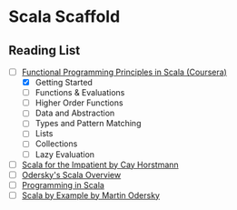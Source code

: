 # Scala Scaffold

## Reading List

- [ ] [Functional Programming Principles in Scala (Coursera)](https://www.coursera.org/course/progfun)
  - [x] Getting Started
  - [ ] Functions & Evaluations
  - [ ] Higher Order Functions
  - [ ] Data and Abstraction
  - [ ] Types and Pattern Matching
  - [ ] Lists
  - [ ] Collections
  - [ ] Lazy Evaluation
- [ ] [Scala for the Impatient by Cay Horstmann](https://media.githubusercontent.com/media/suriyadeepan/scala-scaffold/master/doc/scala-for-the-impatient.pdf)
- [ ] [Odersky's Scala Overview](https://media.githubusercontent.com/media/suriyadeepan/scala-scaffold/master/doc/scala-overiew_paper.pdf)
- [ ] [Programming in Scala](https://media.githubusercontent.com/media/suriyadeepan/scala-scaffold/master/doc/ProgrammingInScala.pdf)
- [ ] [Scala by Example by Martin Odersky](https://media.githubusercontent.com/media/suriyadeepan/scala-scaffold/master/doc/ScalaByExample.pdf)
